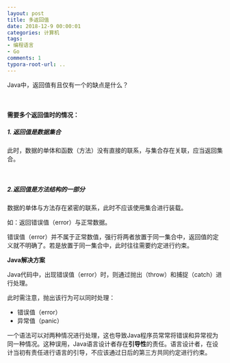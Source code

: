```yaml
---
layout: post
title: 多返回值
date: 2018-12-9 00:00:01
categories: 计算机
tags: 
- 编程语言
- Go
comments: 1
typora-root-url: ..
---
```


Java中，返回值有且仅有一个的缺点是什么？

<br>

#### 需要多个返回值时的情况：

##### 1. 返回值是数据集合

此时，数据的单体和函数（方法）没有直接的联系，与集合存在关联，应当返回集合。

<br>

##### 2.返回值是方法结构的一部分

数据的单体与方法存在紧密的联系，此时不应该使用集合进行装载。

如：返回错误值（error）与正常数据。

错误值（error）并不属于正常数值，强行将两者放置于同一集合中，返回值的定义就不明确了。若是放置于同一集合中，此时往往需要约定进行约束。

**Java解决方案**

Java代码中，出现错误值（error）时，则通过抛出（throw）和捕捉（catch）进行处理。

此时需注意，抛出该行为可以同时处理：

- 错误值（error）
- 异常值（panic）

一个语法可以对两种情况进行处理，这也导致Java程序员常常将错误和异常视为同一种情况。这种误用，Java语言设计者存在**引导性**的责任。语言设计者，在设计当初有责任进行语言的引导，不应该通过日后的第三方共同约定进行约束。
